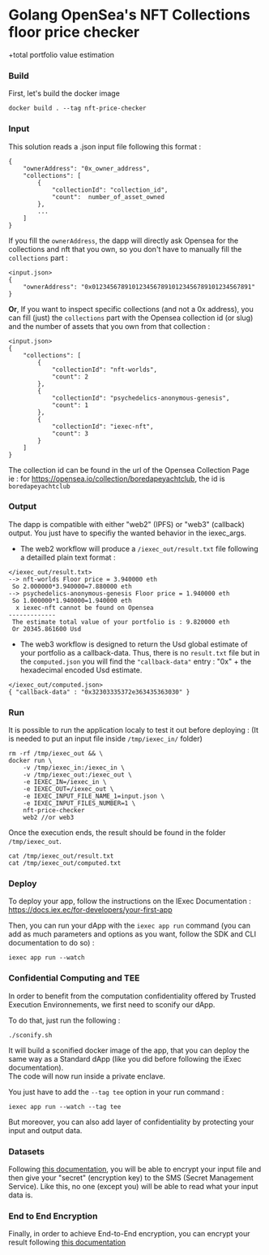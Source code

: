 # Golang OpenSea's NFT Collections floor price checker
+total portfolio value estimation

### Build
First, let's build the docker image
```
docker build . --tag nft-price-checker
```

### Input
This solution reads a .json input file following this format :
```
{
    "ownerAddress": "0x_owner_address",
    "collections": [
        {
            "collectionId": "collection_id",
            "count":  number_of_asset_owned
        },
        ...
    ]
}
```
If you fill the `ownerAddress`, the dapp will directly ask Opensea for the collections and nft that you own, so you don't have to manually fill the `collections` part :
```
<input.json>
{
    "ownerAddress": "0x01234567891012345678910123456789101234567891"
}
```
**Or**, If you want to inspect specific collections (and not a 0x address), you can fill (just) the `collections` part with the Opensea collection id (or slug) and the number of assets that you own from that collection :
```
<input.json>
{
    "collections": [
        {
            "collectionId": "nft-worlds",
            "count": 2
        },
        {
            "collectionId": "psychedelics-anonymous-genesis",
            "count": 1
        },
        {
            "collectionId": "iexec-nft",
            "count": 3
        }
    ]
}
```  
The collection id can be found in the url of the Opensea Collection Page  
ie : for https://opensea.io/collection/boredapeyachtclub, the id is `boredapeyachtclub`

### Output
The dapp is compatible with either "web2" (IPFS) or "web3" (callback) output. You just have to specifiy the wanted behavior in the iexec_args.

- The web2 workflow will produce a `/iexec_out/result.txt` file following a detailled plain text format :  
```
</iexec_out/result.txt>
--> nft-worlds Floor price = 3.940000 eth
 So 2.000000*3.940000=7.880000 eth
--> psychedelics-anonymous-genesis Floor price = 1.940000 eth
 So 1.000000*1.940000=1.940000 eth
  x iexec-nft cannot be found on Opensea 
------------- 
 The estimate total value of your portfolio is : 9.820000 eth
 Or 20345.861600 Usd
```

- The web3 workflow is designed to return the Usd global estimate of your portfolio as a callback-data. Thus, there is no `result.txt` file but in the `computed.json` you will find the `"callback-data"` entry : "0x" + the hexadecimal encoded Usd estimate.
```
</iexec_out/computed.json>
{ "callback-data" : "0x32303335372e363435363030" }
```

### Run
It is possible to run the application localy to test it out before deploying :
(It is needed to put an input file inside `/tmp/iexec_in/` folder)
```
rm -rf /tmp/iexec_out && \
docker run \
    -v /tmp/iexec_in:/iexec_in \
    -v /tmp/iexec_out:/iexec_out \
    -e IEXEC_IN=/iexec_in \
    -e IEXEC_OUT=/iexec_out \
    -e IEXEC_INPUT_FILE_NAME_1=input.json \
    -e IEXEC_INPUT_FILES_NUMBER=1 \
    nft-price-checker
    web2 //or web3
```
Once the execution ends, the result should be found in the folder
`/tmp/iexec_out`.
```
cat /tmp/iexec_out/result.txt
cat /tmp/iexec_out/computed.txt
```

### Deploy
To deploy your app, follow the instructions on the IExec Documentation : https://docs.iex.ec/for-developers/your-first-app

Then, you can run your dApp with the `iexec app run` command (you can add as much parameters and options as you want, follow the SDK and CLI documentation to do so) :  
```
iexec app run --watch
```

### Confidential Computing and TEE
In order to benefit from the computation confidentiality offered by Trusted Execution Environnements, we first need to sconify our dApp.  

To do that, just run the following : 
```
./sconify.sh
```
It will build a sconified docker image of the app, that you can deploy the same way as a Standard dApp (like you did before following the iExec documentation).  
The code will now run inside a private enclave.  

You just have to add the `--tag tee` option in your run command :
```
iexec app run --watch --tag tee
```

But moreover, you can also add layer of confidentiality by protecting your input and output data.

### Datasets
Following [this documentation](https://docs.iex.ec/for-developers/confidential-computing/sgx-encrypted-dataset), you will be able to encrypt your input file and then give your "secret" (encryption key) to the SMS (Secret Management Service). Like this, no one (except you) will be able to read what your input data is.

### End to End Encryption
Finally, in order to achieve End-to-End encryption, you can encrypt your result following [this documentation](https://docs.iex.ec/for-developers/confidential-computing/end-to-end-encryption)
